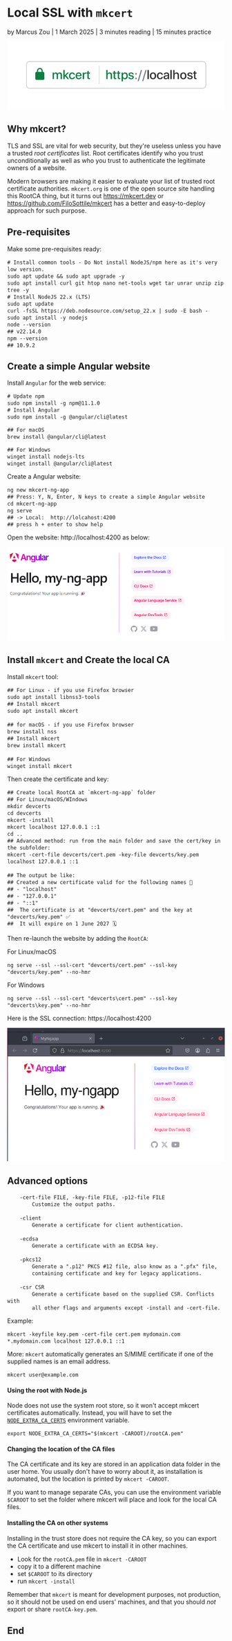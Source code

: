 # Local SSL with `mkcert`

by Marcus Zou | 1 March 2025 | 3 minutes reading | 15 minutes practice

![mkcert-logo](./assets/mkcert-logo.png)

## Why mkcert?

TLS and SSL are vital for web security, but they're useless unless you have a trusted *root certificates* list. Root certificates identify who you trust unconditionally as well as who you trust to authenticate the legitimate owners of a website.

Modern browsers are making it easier to evaluate your list of trusted root certificate authorities. `mkcert.org` is one of the open source site handling this RootCA thing, but it turns out https://mkcert.dev or https://github.com/FiloSottile/mkcert has a better and easy-to-deploy approach for such purpose.



## Pre-requisites

Make some pre-requisites ready:

```shell
# Install common tools - Do Not install NodeJS/npm here as it's very low version.
sudo apt update && sudo apt upgrade -y
sudo apt install curl git htop nano net-tools wget tar unrar unzip zip tree -y
# Install NodeJS 22.x (LTS)
sudo apt update
curl -fsSL https://deb.nodesource.com/setup_22.x | sudo -E bash -
sudo apt install -y nodejs
node --version
## v22.14.0
npm --version
## 10.9.2
```



## Create a simple Angular website

Install `Angular` for the web service:

```shell
# Update npm
sudo npm install -g npm@11.1.0
# Install Angular
sudo npm install -g @angular/cli@latest
```
```shell
## For macOS
brew install @angular/cli@latest
```

```shell
## For Windows
winget install nodejs-lts
winget install @angular/cli@latest
```

Create a Angular website:

```shell
ng new mkcert-ng-app
## Press: Y, N, Enter, N keys to create a simple Angular website
cd mkcert-ng-app
ng serve
## -> Local:  http://lolcahost:4200
## press h + enter to show help
```

Open the website: http://localhost:4200 as below:

![http-conn](./assets/ng-site-http.png)



## Install `mkcert` and Create the local CA

Install `mkcert` tool:

```shell
## For Linux - if you use Firefox browser
sudo apt install libnss3-tools 
## Install mkcert
sudo apt install mkcert

## for macOS - if you use Firefox browser
brew install nss
## Install mkcert
brew install mkcert

## For Windows
winget install mkcert
```



Then create the certificate and key:

```shell
## Create local RootCA at `mkcert-ng-app` folder
## For Linux/macOS/WIndows
mkdir devcerts
cd devcerts
mkcert -install
mkcert localhost 127.0.0.1 ::1
cd ..
## Advanced method: run from the main folder and save the cert/key in the subfolder:
mkcert -cert-file devcerts/cert.pem -key-file devcerts/key.pem localhost 127.0.0.1 ::1

## The output be like:
## Created a new certificate valid for the following names 📜
## - "localhost"
## - "127.0.0.1"
## - "::1"
##  The certificate is at "devcerts/cert.pem" and the key at "devcerts/key.pem" ✅
##  It will expire on 1 June 2027 🗓
```



Then re-launch the website by adding the `RootCA`:

For Linux/macOS

```shell
ng serve --ssl --ssl-cert "devcerts/cert.pem" --ssl-key "devcerts/key.pem" --no-hmr
```
For Windows

```shell
ng serve --ssl --ssl-cert "devcerts\cert.pem" --ssl-key "devcerts\key.pem" --no-hmr
```



Here is the SSL connection: https://localhost:4200

![ssl-conn](./assets/ng-site-http-ssl.png)



## Advanced options

```shell
	-cert-file FILE, -key-file FILE, -p12-file FILE
	    Customize the output paths.

	-client
	    Generate a certificate for client authentication.

	-ecdsa
	    Generate a certificate with an ECDSA key.

	-pkcs12
	    Generate a ".p12" PKCS #12 file, also know as a ".pfx" file,
	    containing certificate and key for legacy applications.

	-csr CSR
	    Generate a certificate based on the supplied CSR. Conflicts with
	    all other flags and arguments except -install and -cert-file.
```

Example:

```shell
mkcert -keyfile key.pem -cert-file cert.pem mydomain.com *.mydomain.com localhost 127.0.0.1 ::1
```

More: `mkcert` automatically generates an S/MIME certificate if one of the supplied names is an email address.

```shell
mkcert user@example.com
```



#### Using the root with Node.js

Node does not use the system root store, so it won't accept mkcert certificates automatically. Instead, you will have to set the [`NODE_EXTRA_CA_CERTS`](https://nodejs.org/api/cli.html#cli_node_extra_ca_certs_file) environment variable.

```
export NODE_EXTRA_CA_CERTS="$(mkcert -CAROOT)/rootCA.pem"
```



#### Changing the location of the CA files

The CA certificate and its key are stored in an application data folder in the user home. You usually don't have to worry about it, as installation is automated, but the location is printed by `mkcert -CAROOT`.

If you want to manage separate CAs, you can use the environment variable `$CAROOT` to set the folder where mkcert will place and look for the local CA files.



#### Installing the CA on other systems

Installing in the trust store does not require the CA key, so you can export the CA certificate and use mkcert to install it in other machines.

- Look for the `rootCA.pem` file in `mkcert -CAROOT`
- copy it to a different machine
- set `$CAROOT` to its directory
- run `mkcert -install`

Remember that `mkcert` is meant for development purposes, not production, so it should not be used on end users' machines, and that you should *not* export or share `rootCA-key.pem`.



## End

